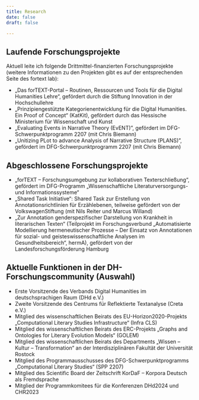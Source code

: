 ```yaml
---
title: Research
date: false
draft: false

---
```

## Laufende Forschungsprojekte

Aktuell leite ich folgende Drittmittel-finanzierten Forschungsprojekte (weitere Informationen zu den Projekten gibt es auf der entsprechenden Seite des fortext lab):
- „Das forTEXT-Portal – Routinen, Ressourcen und Tools für die Digital Humanities Lehre“, gefördert durch die Stiftung Innovation in der Hochschullehre
- „Prinzipiengestützte Kategorienentwicklung für die Digital Humanities. Ein Proof of Concept“ (KatKit), gefördert durch das Hessische Ministerium für Wissenschaft und Kunst 
- „Evaluating Events in Narrative Theory (EvENT)”, gefördert im DFG-Schwerpunktprogramm 2207 (mit Chris Biemann)
- „Unitizing PLot to advance Analysis of Narrative Structure (PLANS)”, gefördert im DFG-Schwerpunktprogramm 2207 (mit Chris Biemann)

## Abgeschlossene Forschungsprojekte

- „forTEXT – Forschungsumgebung zur kollaborativen Texterschließung“, gefördert im DFG-Programm „Wissenschaftliche Literaturversorgungs- und Informationssysteme“
- „Shared Task Initiative“: Shared Task zur Erstellung von Annotationsrichtlinien für Erzählebenen, teilweise gefördert von der VolkswagenStiftung (mit Nils Reiter und Marcus Willand)
- „Zur Annotation genderspezifischer Darstellung von Krankheit in literarischen Texten“ (Teilprojekt im Forschungsverbund „Automatisierte Modellierung hermeneutischer Prozesse – Der Einsatz von Annotationen für sozial- und geisteswissenschaftliche Analysen im Gesundheitsbereich“, hermA), gefördert von der Landesforschungsförderung Hamburg

## Aktuelle Funktionen in der DH-Forschungscommunity (Auswahl)

- Erste Vorsitzende des Verbands Digital Humanities im deutschsprachigen Raum (DHd e.V.) 
- Zweite Vorsitzende des Centrums für Reflektierte Textanalyse (Creta e.V.)
- Mitglied des wissenschaftlichen Beirats des EU-Horizon2020-Projekts „Computational Literary Studies Infrastructure“ (Infra CLS)
- Mitglied des wissenschaftlichen Beirats des ERC-Projekts „Graphs and Ontologies for Literary Evolution Models“ (GOLEM)
- Mitglied des wissenschaftlichen Beirats des Departments „Wissen – Kultur – Transformation“ an der Interdisziplinären Fakultät der Universität Rostock
- Mitglied des Programmausschusses des DFG-Schwerpunktprogramms „Computational Literary Studies“ (SPP 2207)
- Mitglied des Scientific Board der Zeitschrift KorDaF – Korpora Deutsch als Fremdsprache
- Mitglied der Programmkomitees für die Konferenzen DHd2024 und CHR2023



